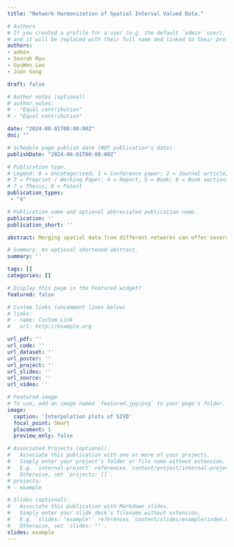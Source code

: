 ```yaml
---
title: "Network Harmonization of Spatial Interval Valued Data."

# Authors
# If you created a profile for a user (e.g. the default `admin` user), write the username (folder name) here 
# and it will be replaced with their full name and linked to their profile.
authors:
- admin
- Soorok Ryu
- GyuWon Lee
- Joon Song

draft: false

# Author notes (optional)
# author_notes:
# - "Equal contribution"
# - "Equal contribution"

date: "2024-08-01T00:00:00Z"
doi: ""

# Schedule page publish date (NOT publication's date).
publishDate: "2024-08-01T00:00:00Z"

# Publication type.
# Legend: 0 = Uncategorized; 1 = Conference paper; 2 = Journal article;
# 3 = Preprint / Working Paper; 4 = Report; 5 = Book; 6 = Book section;
# 7 = Thesis; 8 = Patent
publication_types: 
 - "4"

# Publication name and optional abbreviated publication name.
publication: ''
publication_short: ''

abstract: Merging spatial data from different networks can offer several advantages, including accurate prediction and reduced uncertainty. However, data are often collected in different ways, resulting in heterogeneity among networks. Data Harmonization is a statistical approach for merging diverse datasets to ensure compatibility and consistency. In the last decades, vast and complex datasets have been frequently generated. These datasets are typically too large and dynamic to be effectively managed and analyzed using traditional methods. Symbolic data analysis has recently been employed to simplify analysis and summarize information from data instead of using large data sets while retaining as much information as possible. In this study, we propose a harmonized kriging for spatial interval-valued data to perform efficient and accurate prediction for large volumes of spatial data. A simulation study illustrates the superiority of the proposed method as compared to kriging with pooled or referenced data. We demonstrate the application of harmonized kriging using interval-valued temperature data from three distinct monitoring networks in South Korea.

# Summary. An optional shortened abstract.
summary: ''

tags: []
categories: []

# Display this page in the Featured widget?
featured: false

# Custom links (uncomment lines below)
# links:
# - name: Custom Link
#   url: http://example.org

url_pdf: ''
url_code: ''
url_dataset: ''
url_poster: ''
url_project: ''
url_slides: ''
url_source: ''
url_video: ''

# Featured image
# To use, add an image named `featured.jpg/png` to your page's folder. 
image:
  caption: 'Interpolation plots of SIVD'
  focal_point: Smart
  placement: 1
  preview_only: false

# Associated Projects (optional).
#   Associate this publication with one or more of your projects.
#   Simply enter your project's folder or file name without extension.
#   E.g. `internal-project` references `content/project/internal-project/index.md`.
#   Otherwise, set `projects: []`.
# projects:
# - example

# Slides (optional).
#   Associate this publication with Markdown slides.
#   Simply enter your slide deck's filename without extension.
#   E.g. `slides: "example"` references `content/slides/example/index.md`.
#   Otherwise, set `slides: ""`.
slides: example
---
```


